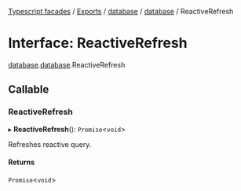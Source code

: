 [Typescript facades](../index.md) / [Exports](../modules.md) / [database](../modules/database.md) / [database](../modules/database.database-1.md) / ReactiveRefresh

# Interface: ReactiveRefresh

[database](../modules/database.md).[database](../modules/database.database-1.md).ReactiveRefresh

## Callable

### ReactiveRefresh

▸ **ReactiveRefresh**(): `Promise`<`void`\>

Refreshes reactive query.

#### Returns

`Promise`<`void`\>

